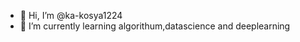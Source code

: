 - 👋 Hi, I’m @ka-kosya1224
- 🌱 I’m currently learning algorithum,datascience and deeplearning


<!---
ka-kosya1224/ka-kosya1224 is a ✨ special ✨ repository because its `README.md` (this file) appears on your GitHub profile.
You can click the Preview link to take a look at your changes.
--->
